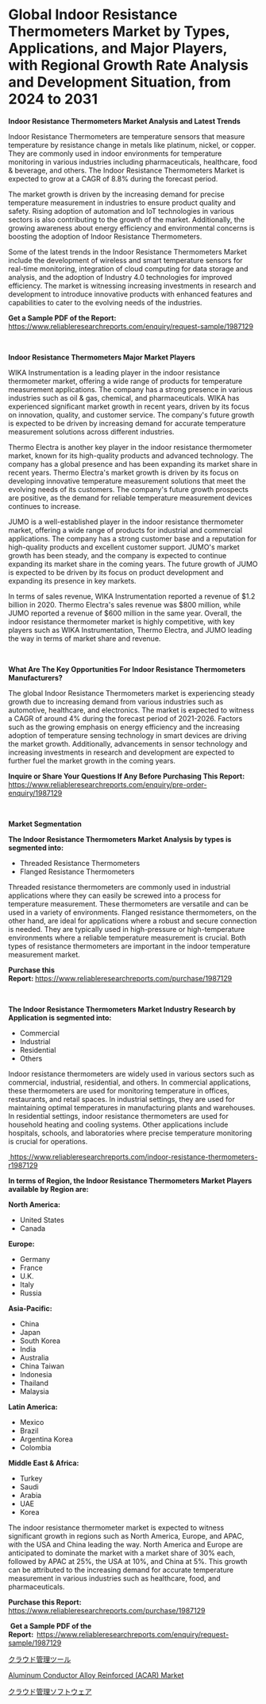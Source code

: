 <p><h1>Global Indoor Resistance Thermometers Market by Types, Applications, and Major Players, with Regional Growth Rate Analysis and Development Situation, from 2024 to 2031</h1></p><p><strong>Indoor Resistance Thermometers Market Analysis and Latest Trends</strong></p>
<p><p>Indoor Resistance Thermometers are temperature sensors that measure temperature by resistance change in metals like platinum, nickel, or copper. They are commonly used in indoor environments for temperature monitoring in various industries including pharmaceuticals, healthcare, food & beverage, and others. The Indoor Resistance Thermometers Market is expected to grow at a CAGR of 8.8% during the forecast period.</p><p>The market growth is driven by the increasing demand for precise temperature measurement in industries to ensure product quality and safety. Rising adoption of automation and IoT technologies in various sectors is also contributing to the growth of the market. Additionally, the growing awareness about energy efficiency and environmental concerns is boosting the adoption of Indoor Resistance Thermometers.</p><p>Some of the latest trends in the Indoor Resistance Thermometers Market include the development of wireless and smart temperature sensors for real-time monitoring, integration of cloud computing for data storage and analysis, and the adoption of Industry 4.0 technologies for improved efficiency. The market is witnessing increasing investments in research and development to introduce innovative products with enhanced features and capabilities to cater to the evolving needs of the industries.</p></p>
<p><strong>Get a Sample PDF of the Report:&nbsp;</strong> <a href="https://www.reliableresearchreports.com/enquiry/request-sample/1987129">https://www.reliableresearchreports.com/enquiry/request-sample/1987129</a></p>
<p>&nbsp;</p>
<p><strong>Indoor Resistance Thermometers Major Market Players</strong></p>
<p><p>WIKA Instrumentation is a leading player in the indoor resistance thermometer market, offering a wide range of products for temperature measurement applications. The company has a strong presence in various industries such as oil & gas, chemical, and pharmaceuticals. WIKA has experienced significant market growth in recent years, driven by its focus on innovation, quality, and customer service. The company's future growth is expected to be driven by increasing demand for accurate temperature measurement solutions across different industries.</p><p>Thermo Electra is another key player in the indoor resistance thermometer market, known for its high-quality products and advanced technology. The company has a global presence and has been expanding its market share in recent years. Thermo Electra's market growth is driven by its focus on developing innovative temperature measurement solutions that meet the evolving needs of its customers. The company's future growth prospects are positive, as the demand for reliable temperature measurement devices continues to increase.</p><p>JUMO is a well-established player in the indoor resistance thermometer market, offering a wide range of products for industrial and commercial applications. The company has a strong customer base and a reputation for high-quality products and excellent customer support. JUMO's market growth has been steady, and the company is expected to continue expanding its market share in the coming years. The future growth of JUMO is expected to be driven by its focus on product development and expanding its presence in key markets.</p><p>In terms of sales revenue, WIKA Instrumentation reported a revenue of $1.2 billion in 2020. Thermo Electra's sales revenue was $800 million, while JUMO reported a revenue of $600 million in the same year. Overall, the indoor resistance thermometer market is highly competitive, with key players such as WIKA Instrumentation, Thermo Electra, and JUMO leading the way in terms of market share and revenue.</p></p>
<p>&nbsp;</p>
<p><strong>What Are The Key Opportunities For Indoor Resistance Thermometers Manufacturers?</strong></p>
<p><p>The global Indoor Resistance Thermometers market is experiencing steady growth due to increasing demand from various industries such as automotive, healthcare, and electronics. The market is expected to witness a CAGR of around 4% during the forecast period of 2021-2026. Factors such as the growing emphasis on energy efficiency and the increasing adoption of temperature sensing technology in smart devices are driving the market growth. Additionally, advancements in sensor technology and increasing investments in research and development are expected to further fuel the market growth in the coming years.</p></p>
<p><strong>Inquire or Share Your Questions If Any Before Purchasing This Report:</strong> <a href="https://www.reliableresearchreports.com/enquiry/pre-order-enquiry/1987129">https://www.reliableresearchreports.com/enquiry/pre-order-enquiry/1987129</a></p>
<p>&nbsp;</p>
<p><strong>Market Segmentation</strong></p>
<p><strong>The Indoor Resistance Thermometers Market Analysis by types is segmented into:</strong></p>
<p><ul><li>Threaded Resistance Thermometers</li><li>Flanged Resistance Thermometers</li></ul></p>
<p><p>Threaded resistance thermometers are commonly used in industrial applications where they can easily be screwed into a process for temperature measurement. These thermometers are versatile and can be used in a variety of environments. Flanged resistance thermometers, on the other hand, are ideal for applications where a robust and secure connection is needed. They are typically used in high-pressure or high-temperature environments where a reliable temperature measurement is crucial. Both types of resistance thermometers are important in the indoor temperature measurement market.</p></p>
<p><strong>Purchase this Report:&nbsp;</strong><a href="https://www.reliableresearchreports.com/purchase/1987129">https://www.reliableresearchreports.com/purchase/1987129</a></p>
<p>&nbsp;</p>
<p><strong>The Indoor Resistance Thermometers Market Industry Research by Application is segmented into:</strong></p>
<p><ul><li>Commercial</li><li>Industrial</li><li>Residential</li><li>Others</li></ul></p>
<p><p>Indoor resistance thermometers are widely used in various sectors such as commercial, industrial, residential, and others. In commercial applications, these thermometers are used for monitoring temperature in offices, restaurants, and retail spaces. In industrial settings, they are used for maintaining optimal temperatures in manufacturing plants and warehouses. In residential settings, indoor resistance thermometers are used for household heating and cooling systems. Other applications include hospitals, schools, and laboratories where precise temperature monitoring is crucial for operations.</p></p>
<p><a href="https://www.reliableresearchreports.com/indoor-resistance-thermometers-r1987129">&nbsp;https://www.reliableresearchreports.com/indoor-resistance-thermometers-r1987129</a></p>
<p><strong>In terms of Region, the Indoor Resistance Thermometers Market Players available by Region are:</strong></p>
<p>
    <p> <strong> North America: </strong>
        <ul>
            <li>United States</li>
            <li>Canada</li>
        </ul>
        </p> 
    <p> <strong> Europe: </strong>
        <ul>
            <li>Germany</li>
            <li>France</li>
            <li>U.K.</li>
            <li>Italy</li>
            <li>Russia</li>
        </ul>
        </p> 
    <p> <strong> Asia-Pacific: </strong>
        <ul>
            <li>China</li>
            <li>Japan</li>
            <li>South Korea</li>
            <li>India</li>
            <li>Australia</li>
            <li>China Taiwan</li>
            <li>Indonesia</li>
            <li>Thailand</li>
            <li>Malaysia</li>
        </ul>
        </p> 
    <p> <strong> Latin America: </strong>
        <ul>
            <li>Mexico</li>
            <li>Brazil</li>
            <li>Argentina Korea</li>
            <li>Colombia</li>
        </ul>
        </p> 
    <p> <strong> Middle East & Africa: </strong>
        <ul>
            <li>Turkey</li>
            <li>Saudi</li>
            <li>Arabia</li>
            <li>UAE</li>
            <li>Korea</li>
        </ul>
    </p>
    </p>
<p><p>The indoor resistance thermometer market is expected to witness significant growth in regions such as North America, Europe, and APAC, with the USA and China leading the way. North America and Europe are anticipated to dominate the market with a market share of 30% each, followed by APAC at 25%, the USA at 10%, and China at 5%. This growth can be attributed to the increasing demand for accurate temperature measurement in various industries such as healthcare, food, and pharmaceuticals.</p></p>
<p><strong>Purchase this Report: </strong><a href="https://www.reliableresearchreports.com/purchase/1987129">https://www.reliableresearchreports.com/purchase/1987129</a></p>
<p>&nbsp;<strong>Get a Sample PDF of the Report:&nbsp;&nbsp;</strong><a href="https://www.reliableresearchreports.com/enquiry/request-sample/1987129">https://www.reliableresearchreports.com/enquiry/request-sample/1987129</a></p>
<p><strong></strong></p>
<p><p><a href="https://github.com/DemarcusKuhlman/Market-Research-Report-List-1/blob/main/647151045153.md">クラウド管理ツール</a></p><p><a href="https://meowing-lemming-dd3.notion.site/Aluminum-Conductor-Alloy-Reinforced-ACAR-Market-Size-Reveals-the-Best-Marketing-Channels-In-Global-a914f1f9167c4267b468875c710fe0ce">Aluminum Conductor Alloy Reinforced (ACAR) Market</a></p><p><a href="https://github.com/sghwr779811674/Market-Research-Report-List-1/blob/main/754721745154.md">クラウド管理ソフトウェア</a></p></p>